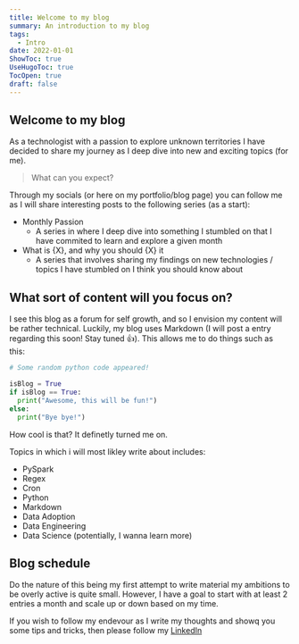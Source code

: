 ```yaml
---
title: Welcome to my blog
summary: An introduction to my blog
tags:
  - Intro
date: 2022-01-01
ShowToc: true
UseHugoToc: true
TocOpen: true
draft: false
---
```


## Welcome to my blog

As a technologist with a passion to explore unknown territories I have decided to share my journey as I deep dive into new and exciting topics (for me).

> What can you expect?

Through my socials (or here on my portfolio/blog page) you can follow me as I will share interesting posts to the following series (as a start):

- Monthly Passion
  - A series in where I deep dive into something I stumbled on that I have commited to learn and explore a given month
- What is {X}, and why you should {X} it
  - A series that involves sharing my findings on new technologies / topics I have stumbled on I think you should know about


## What sort of content will you focus on?

I see this blog as a forum for self growth, and so I envision my content will be rather technical. Luckily, my blog uses Markdown (I will post a entry regarding this soon! Stay tuned 👍). This allows me to do things such as this:

```python
# Some random python code appeared!

isBlog = True
if isBlog == True:
  print("Awesome, this will be fun!")
else:
  print("Bye bye!")
```

How cool is that? It definetly turned me on. 

Topics in which i will most likley write about includes:

- PySpark
- Regex
- Cron
- Python
- Markdown
- Data Adoption
- Data Engineering
- Data Science (potentially, I wanna learn more)

## Blog schedule

Do the nature of this being my first attempt to write material my ambitions to be overly active is quite small. However, I have a goal to start with at least 2 entries a month and scale up or down based on my time. 

If you wish to follow my endevour as I write my thoughts and showq you some tips and tricks, then please follow my [LinkedIn](https://linkedin.com/in/oscar-dyremyhr/)
